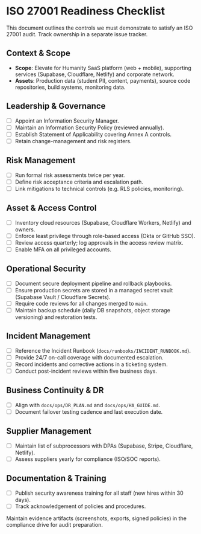 # ISO 27001 Readiness Checklist

This document outlines the controls we must demonstrate to satisfy an ISO 27001 audit. Track ownership in a separate issue tracker.

## Context & Scope

- **Scope**: Elevate for Humanity SaaS platform (web + mobile), supporting services (Supabase, Cloudflare, Netlify) and corporate network.
- **Assets**: Production data (student PII, content, payments), source code repositories, build systems, monitoring data.

## Leadership & Governance

- [ ] Appoint an Information Security Manager.
- [ ] Maintain an Information Security Policy (reviewed annually).
- [ ] Establish Statement of Applicability covering Annex A controls.
- [ ] Retain change-management and risk registers.

## Risk Management

- [ ] Run formal risk assessments twice per year.
- [ ] Define risk acceptance criteria and escalation path.
- [ ] Link mitigations to technical controls (e.g. RLS policies, monitoring).

## Asset & Access Control

- [ ] Inventory cloud resources (Supabase, Cloudflare Workers, Netlify) and owners.
- [ ] Enforce least privilege through role-based access (Okta or GitHub SSO).
- [ ] Review access quarterly; log approvals in the access review matrix.
- [ ] Enable MFA on all privileged accounts.

## Operational Security

- [ ] Document secure deployment pipeline and rollback playbooks.
- [ ] Ensure production secrets are stored in a managed secret vault (Supabase Vault / Cloudflare Secrets).
- [ ] Require code reviews for all changes merged to `main`.
- [ ] Maintain backup schedule (daily DB snapshots, object storage versioning) and restoration tests.

## Incident Management

- [ ] Reference the Incident Runbook (`docs/runbooks/INCIDENT_RUNBOOK.md`).
- [ ] Provide 24/7 on-call coverage with documented escalation.
- [ ] Record incidents and corrective actions in a ticketing system.
- [ ] Conduct post-incident reviews within five business days.

## Business Continuity & DR

- [ ] Align with `docs/ops/DR_PLAN.md` and `docs/ops/HA_GUIDE.md`.
- [ ] Document failover testing cadence and last execution date.

## Supplier Management

- [ ] Maintain list of subprocessors with DPAs (Supabase, Stripe, Cloudflare, Netlify).
- [ ] Assess suppliers yearly for compliance (ISO/SOC reports).

## Documentation & Training

- [ ] Publish security awareness training for all staff (new hires within 30 days).
- [ ] Track acknowledgement of policies and procedures.

Maintain evidence artifacts (screenshots, exports, signed policies) in the compliance drive for audit preparation.
